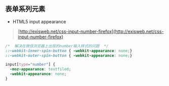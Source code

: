 ## 表单系列元素

* HTML5 input appearance

> [http://exisweb.net/css-input-number-firefox](http://exisweb.net/css-input-number-firefox)

```css
/*  解决在微信浏览器上出现的number输入样式的问题  */
::-webkit-inner-spin-button { -webkit-appearance: none;}
::-webkit-outer-spin-button { -webkit-appearance: none;}

input[type="number"] {
  -moz-appearance: textfiled;
  -webkit-appearance: none;
}
```